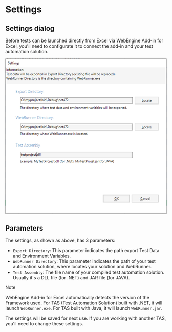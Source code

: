 ﻿# Settings

## Settings dialog
Before tests can be launched directly from Excel via WebEngine Add-in for Excel, 
you'll need to configurate it to connect the add-in and your test automation solution.

![Excel Settings](../images/excel-settings.png)

## Parameters
The settings, as shown as above, has 3 parameters:

* `Export Directory`: This parameter indicates the path export Test Data and Environment Variables.
* `WebRunner Directory`: This parameter indicates the path of your test automation solution, where locates your solution and WebRunner.
* `Test Assembly`: The file name of your compiled test automation solution. Usually it's a DLL file (for .NET) and JAR file (for JAVA).

> [!NOTE]
> WebEngine Add-in for Excel automatically detects the version of the Framework used.
> For TAS (Test Automation Solution) built with .NET, it will launch `WebRunner.exe`. For
> TAS built with Java, it will launch `WebRunner.jar`.

The settings will be saved for next use.
If you are working with another TAS, you'll need to change these settings.
